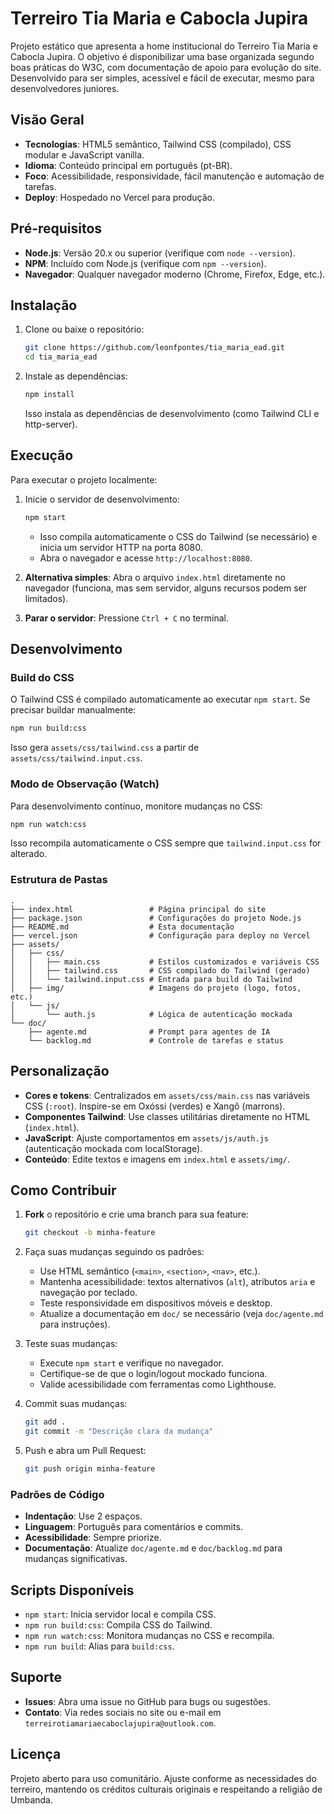 # Terreiro Tia Maria e Cabocla Jupira

Projeto estático que apresenta a home institucional do Terreiro Tia Maria e Cabocla Jupira. O objetivo é disponibilizar uma base organizada segundo boas práticas do W3C, com documentação de apoio para evolução do site. Desenvolvido para ser simples, acessível e fácil de executar, mesmo para desenvolvedores juniores.

## Visão Geral

- **Tecnologias**: HTML5 semântico, Tailwind CSS (compilado), CSS modular e JavaScript vanilla.
- **Idioma**: Conteúdo principal em português (pt-BR).
- **Foco**: Acessibilidade, responsividade, fácil manutenção e automação de tarefas.
- **Deploy**: Hospedado no Vercel para produção.

## Pré-requisitos

- **Node.js**: Versão 20.x ou superior (verifique com `node --version`).
- **NPM**: Incluído com Node.js (verifique com `npm --version`).
- **Navegador**: Qualquer navegador moderno (Chrome, Firefox, Edge, etc.).

## Instalação

1. Clone ou baixe o repositório:
   ```bash
   git clone https://github.com/leonfpontes/tia_maria_ead.git
   cd tia_maria_ead
   ```

2. Instale as dependências:
   ```bash
   npm install
   ```
   Isso instala as dependências de desenvolvimento (como Tailwind CLI e http-server).

## Execução

Para executar o projeto localmente:

1. Inicie o servidor de desenvolvimento:
   ```bash
   npm start
   ```
   - Isso compila automaticamente o CSS do Tailwind (se necessário) e inicia um servidor HTTP na porta 8080.
   - Abra o navegador e acesse `http://localhost:8080`.

2. **Alternativa simples**: Abra o arquivo `index.html` diretamente no navegador (funciona, mas sem servidor, alguns recursos podem ser limitados).

3. **Parar o servidor**: Pressione `Ctrl + C` no terminal.

## Desenvolvimento

### Build do CSS
O Tailwind CSS é compilado automaticamente ao executar `npm start`. Se precisar buildar manualmente:
```bash
npm run build:css
```
Isso gera `assets/css/tailwind.css` a partir de `assets/css/tailwind.input.css`.

### Modo de Observação (Watch)
Para desenvolvimento contínuo, monitore mudanças no CSS:
```bash
npm run watch:css
```
Isso recompila automaticamente o CSS sempre que `tailwind.input.css` for alterado.

### Estrutura de Pastas

```
.
├── index.html                 # Página principal do site
├── package.json               # Configurações do projeto Node.js
├── README.md                  # Esta documentação
├── vercel.json                # Configuração para deploy no Vercel
├── assets/
│   ├── css/
│   │   ├── main.css           # Estilos customizados e variáveis CSS
│   │   ├── tailwind.css       # CSS compilado do Tailwind (gerado)
│   │   └── tailwind.input.css # Entrada para build do Tailwind
│   ├── img/                   # Imagens do projeto (logo, fotos, etc.)
│   └── js/
│       └── auth.js            # Lógica de autenticação mockada
└── doc/
    ├── agente.md              # Prompt para agentes de IA
    └── backlog.md             # Controle de tarefas e status
```

## Personalização

- **Cores e tokens**: Centralizados em `assets/css/main.css` nas variáveis CSS (`:root`). Inspire-se em Oxóssi (verdes) e Xangô (marrons).
- **Componentes Tailwind**: Use classes utilitárias diretamente no HTML (`index.html`).
- **JavaScript**: Ajuste comportamentos em `assets/js/auth.js` (autenticação mockada com localStorage).
- **Conteúdo**: Edite textos e imagens em `index.html` e `assets/img/`.

## Como Contribuir

1. **Fork** o repositório e crie uma branch para sua feature:
   ```bash
   git checkout -b minha-feature
   ```

2. Faça suas mudanças seguindo os padrões:
   - Use HTML semântico (`<main>`, `<section>`, `<nav>`, etc.).
   - Mantenha acessibilidade: textos alternativos (`alt`), atributos `aria` e navegação por teclado.
   - Teste responsividade em dispositivos móveis e desktop.
   - Atualize a documentação em `doc/` se necessário (veja `doc/agente.md` para instruções).

3. Teste suas mudanças:
   - Execute `npm start` e verifique no navegador.
   - Certifique-se de que o login/logout mockado funciona.
   - Valide acessibilidade com ferramentas como Lighthouse.

4. Commit suas mudanças:
   ```bash
   git add .
   git commit -m "Descrição clara da mudança"
   ```

5. Push e abra um Pull Request:
   ```bash
   git push origin minha-feature
   ```

### Padrões de Código
- **Indentação**: Use 2 espaços.
- **Linguagem**: Português para comentários e commits.
- **Acessibilidade**: Sempre priorize.
- **Documentação**: Atualize `doc/agente.md` e `doc/backlog.md` para mudanças significativas.

## Scripts Disponíveis

- `npm start`: Inicia servidor local e compila CSS.
- `npm run build:css`: Compila CSS do Tailwind.
- `npm run watch:css`: Monitora mudanças no CSS e recompila.
- `npm run build`: Alias para `build:css`.

## Suporte

- **Issues**: Abra uma issue no GitHub para bugs ou sugestões.
- **Contato**: Via redes sociais no site ou e-mail em `terreirotiamariaecaboclajupira@outlook.com`.

## Licença

Projeto aberto para uso comunitário. Ajuste conforme as necessidades do terreiro, mantendo os créditos culturais originais e respeitando a religião de Umbanda.

